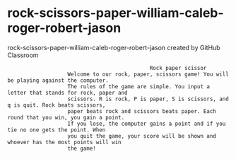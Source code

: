 # rock-scissors-paper-william-caleb-roger-robert-jason
rock-scissors-paper-william-caleb-roger-robert-jason created by GitHub Classroom


                                                 Rock paper scissor
                       Welcome to our rock, paper, scissors game! You will be playing against the computer. 
                       The rules of the game are simple. You input a letter that stands for rock, paper and 
                       scissors. R is rock, P is paper, S is scissors, and q is quit. Rock beats scissors, 
                       paper beats rock and scissors beats paper. Each round that you win, you gain a point. 
                       If you lose, the computer gains a point and if you tie no one gets the point. When 
                       you quit the game, your score will be shown and whoever has the most points will win 
                       the game!
                   










